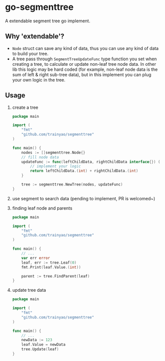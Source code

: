 # go-segmenttree
A extendable segment tree go implement.

## Why 'extendable'?

- `Node` struct can save any kind of data, thus you can use any kind of data to build your tree.
- A tree pass through `SegmentTreeUpdateFunc` type function you set when creating a tree, 
    to calculate or update non-leaf tree node data. In other lib this logic may be hard coded 
    (for example, non-leaf node data is the sum of left & right sub-tree data), but in this implement
    you can plug your own logic in the tree. 

## Usage

1. create a tree
    ```go
    package main
    
    import (
        "fmt"
        "github.com/trainyao/segmenttree"
    )
    
    func main() {
        nodes := []segmenttree.Node{}
        // fill node data
        updateFunc := func(leftChildData, rightChildData interface{}) (currentNodeData interface{}) {
            // implement your logic
            return leftChildData.(int) + rightChildData.(int)
        }
    
        tree := segmenttree.NewTree(nodes, updateFunc)
    }
    ```

2. use segment to search data (pending to implement, PR is welcomed~)

3. finding leaf node and parents

    ```go
    package main
    
    import (
    	"fmt"
    	"github.com/trainyao/segmenttree"
    )
    
    func main() {
        // ...
        var err error
        leaf, err := tree.Leaf(0)
        fmt.Print(leaf.Value.(int))
    
        parent := tree.FindParent(leaf)
    }
    ```
   
4. update tree data
    ```go
    package main
    
    import (
    	"fmt"
    	"github.com/trainyao/segmenttree"
    )
    
    func main() {
        // ...
        newData := 123
        leaf.Value = newData
        tree.Update(leaf)
    }
    ```
